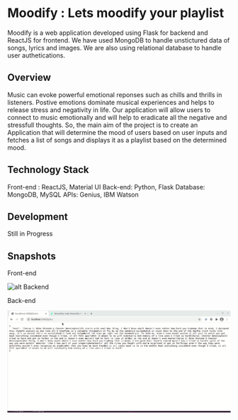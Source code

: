 # Moodify : Lets moodify your playlist

Moodify is a web application developed using Flask for backend and ReactJS for frontend. We have used MongoDB to handle unstictured data of songs, lyrics and images. We are also using relational database to handle user authetications.

## Overview

Music can evoke powerful emotional reponses such as chills and thrills in listeners. Postive emotions dominate musical experiences and helps to release stress and negativity in life. Our application will allow users to connect to music emotionally and will help to eradicate all the negative and stressfull thoughts. So, the main aim of the project is to create an Application that will determine the mood of users based on user inputs and fetches a list of songs and displays it as a playlist based on the determined mood. 

## Technology Stack

Front-end : ReactJS, Material UI
Back-end: Python, Flask
Database: MongoDB, MySQL
APIs: Genius, IBM Watson 

## Development

Still in Progress

## Snapshots

Front-end

![alt Backend](https://raw.githubusercontent.com/divyu135/moodify-playlist/main/images/frontend1.gif)


Back-end

![alt Backend](https://raw.githubusercontent.com/divyu135/moodify-playlist/main/images/backend1.gif)

